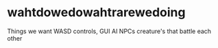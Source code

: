 # wahtdowedowahtrarewedoing
Things we want
WASD controls, 
GUI
AI NPCs
creature's that battle each other
